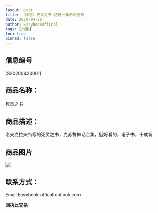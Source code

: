 ```yaml
---
layout: post
title: （出售）死灵之书→这是一条示例信息
date: 2020-04-20
author: EasybookOffical
tags: [出售]
toc: true
pinned: false
---
```


## 信息编号
[S20200420001]

## 商品名称：
死灵之书

## 商品描述：
洛夫克拉夫特写的死灵之书，克苏鲁神话合集，挺好看的，电子书，十成新

## 商品图片
![](https://i.loli.net/2020/04/20/a7j5CUy9TubndD8.png)

## 联系方式：
Email:Easybook-offical.outlook.com

[**回执此交易**](https://forms.office.com/Pages/ResponsePage.aspx?id=DQSIkWdsW0yxEjajBLZtrQAAAAAAAAAAAAMAACvs5QdUM1RLQ1VISE5ZRUFLN1FORVUxQUJaWk9QWS4u)
